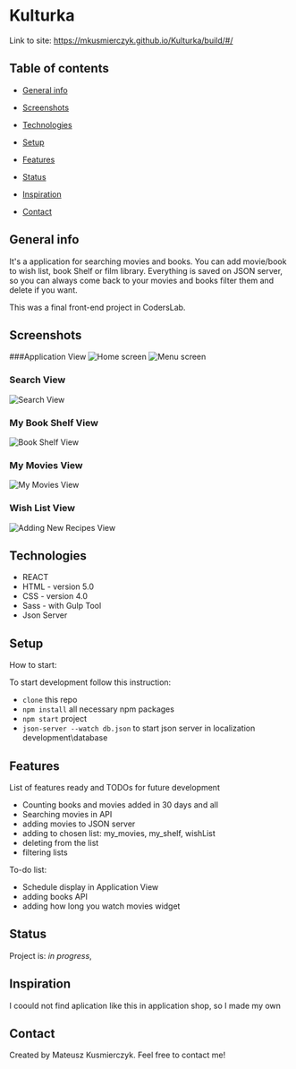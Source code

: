 # Kulturka
Link to site: https://mkusmierczyk.github.io/Kulturka/build/#/
## Table of contents
* [General info](#general-info)
* [Screenshots](#screenshots)
* [Technologies](#technologies)
* [Setup](#setup)
* [Features](#features)
* [Status](#status)

* [Inspiration](#inspiration)
* [Contact](#contact)

## General info
It's a  application for searching movies and books. You can add movie/book to wish list, book Shelf or film library. 
Everything is saved on JSON server, so you can always come back to your movies and books filter them and delete if you want.

This was a final front-end project in CodersLab.



## Screenshots

###Application View
![ Home screen  ](./development/images/main_view.png)
![ Menu screen  ](./development/images/menu.png)
### Search View
![ Search View ](./development/images/search_view.png)
### My Book Shelf View
![ Book Shelf View ](./development/images/my_shelf_view.png)
### My Movies View
![ My Movies View ](./development/images/my_movies_view.png)
### Wish List View
![ Adding New Recipes View ](./development/images/wish_list_view.png)

## Technologies
* REACT
* HTML - version 5.0
* CSS - version 4.0
* Sass -  with Gulp Tool
* Json Server
## Setup

How to start:

To start development follow this instruction:

* `clone` this repo
* `npm install` all necessary npm packages
* `npm start` project
* `json-server --watch db.json` to start json server in localization  development\database


## Features
List of features ready and TODOs for future development
* Counting books and movies added in 30 days and all
* Searching movies in API
* adding movies to JSON server
* adding to chosen list: my_movies, my_shelf, wishList
* deleting from the list
* filtering lists


To-do list:
* Schedule display in Application View
* adding books API
* adding how long you watch movies widget


## Status
Project is: _in progress_, 

## Inspiration
I coould not find aplication like this in application shop, so I made my own

## Contact
Created by Mateusz Kusmierczyk. Feel free to contact me!


